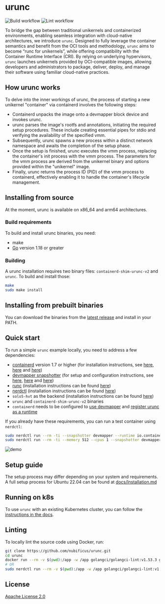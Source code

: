 # urunc

![Build workflow](https://github.com/nubificus/urunc/actions/workflows/build.yml/badge.svg)
![Lint workflow](https://github.com/nubificus/urunc/actions/workflows/lint.yml/badge.svg)

To bridge the gap between traditional unikernels and containerized environments, enabling seamless integration with cloud-native architectures, we introduce `urunc`. Designed to fully leverage the container semantics and benefit from the OCI tools and methodology, `urunc` aims to become “runc for unikernels”, while offering compatibility with the Container Runtime Interface (CRI). By relying on underlying hypervisors, `urunc` launches unikernels provided by OCI-compatible images, allowing developers and administrators to package, deliver, deploy, and manage their software using familiar cloud-native practices.

## How urunc works

To delve into the inner workings of urunc, the process of starting a new unikernel "container" via containerd involves the following steps:

- Containerd unpacks the image onto a devmapper block device and invokes urunc.
- urunc parses the image's rootfs and annotations, initiating the required setup procedures. These include creating essential pipes for stdio and verifying the availability of the specified vmm.
- Subsequently, urunc spawns a new process within a distinct network namespace and awaits the completion of the setup phase.
- Once the setup is finished, urunc executes the vmm process, replacing the container's init process with the vmm process. The parameters for the vmm process are derived from the unikernel binary and options provided within the "unikernel" image.
- Finally, urunc returns the process ID (PID) of the vmm process to containerd, effectively enabling it to handle the container's lifecycle management.

## Installing from source

At the moment, urunc is available on x86_64 and arm64 architectures. 

### Build requirements

To build and install urunc binaries, you need:

- make
- [Go](https://go.dev/doc/install) version 1.18 or greater

### Building

A urunc installation requires two binary files: `containerd-shim-urunc-v2` and `urunc`. To build and install those:

```sh
make
sudo make install
```

## Installing from prebuilt binaries

You can download the binaries from the [latest release](https://github.com/nubificus/urunc/releases/latest) and install in your PATH.

## Quick start

To run a simple `urunc` example locally, you need to address a few dependencies:

- [containerd](https://github.com/containerd/containerd) version 1.7 or higher (for installation instructions, see [here](docs/Installation.md#install-containerd), [here](docs/Installation.md#install-containerd-service) and [here](docs/Installation.md#configure-containerd))
- [devmapper snapshotter](https://docs.docker.com/storage/storagedriver/device-mapper-driver/) (for setup and configuration instructions, see [here](docs/Installation.md#setup-thinpool-devmapper), [here](docs/Installation.md#configure-containerd-for-devmapper) and [here](docs/Installation.md#initialize-devmapper))
- [runc](https://github.com/opencontainers/runc/) (installation instructions can be found [here](docs/Installation.md#install-runc))
- [nerdctl](https://github.com/containerd/nerdctl/) (installation instructions can be found [here](docs/Installation.md#install-nerdctl))
- `solo5-hvt` as the backend (installation instructions can be found [here](docs/Installation.md#install-solo5-hvt))
- `urunc` and `containerd-shim-urunc-v2` binaries
- `containerd` needs to be configured to [use devmapper](docs/Installation.md#configure-containerd-for-devmapper) and [register urunc as a runtime](docs/Installation.md#add-urunc-runtime-to-containerd) 

If you already have these requirements, you can run a test container using `nerdctl`:

```bash
sudo nerdctl run --rm -ti --snapshotter devmapper --runtime io.containerd.urunc.v2 harbor.nbfc.io/nubificus/urunc/redis-hvt-rump:latest unikernel
sudo nerdctl run --rm -ti --memory 512 --cpus 1 --snapshotter devmapper --runtime io.containerd.urunc.v2 harbor.nbfc.io/nubificus/urunc/redis-hvt-rump:latest unikernel
```

![demo](docs/img/urunc-nerdctl-example.gif)

## Setup guide

The setup process may differ depending on your system and requirements. A full setup process for Ubuntu 22.04 can be found at [docs/Installation.md](docs/Installation.md)

## Running on k8s

To use `urunc` with an existing Kubernetes cluster, you can follow the [instructions in the docs](docs/How-to-urunc-on-k8s.md).

## Linting

To locally lint the source code using Docker, run:

```bash
git clone https://github.com/nubificus/urunc.git
cd urunc
docker run --rm -v $(pwd):/app -w /app golangci/golangci-lint:v1.53.3 golangci-lint run -v --timeout=5m
# OR
sudo nerdctl run --rm -v $(pwd):/app -w /app golangci/golangci-lint:v1.53.3 golangci-lint run -v --timeout=5m
```

## License

[Apache License 2.0](LICENSE)